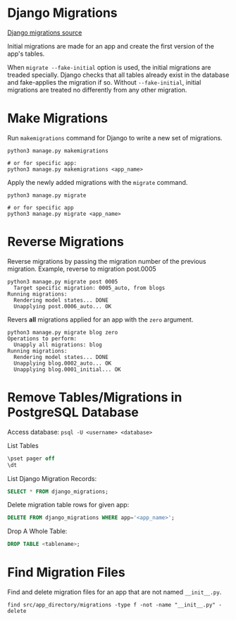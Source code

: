 # Django Migrations

[Django migrations source](https://docs.djangoproject.com/en/4.0/topics/migrations/)

Initial migrations are made for an app and create the first version of the app's tables.

When `migrate --fake-initial` option is used, the initial migrations are treaded specially. Django checks that all tables already exist in the database and fake-applies the migration if so. Without `--fake-initial`, initial migrations are treated no differently from any other migration.

# Make Migrations

Run `makemigrations` command for Django to write a new set of migrations.

```shell
python3 manage.py makemigrations

# or for specific app:
python3 manage.py makemigrations <app_name>
```

Apply the newly added migrations with the `migrate` command.

```shell
python3 manage.py migrate

# or for specific app
python3 manage.py migrate <app_name> 
```

# Reverse Migrations

Reverse migrations by passing the migration number of the previous migration. Example, reverse to migration post.0005

```shell
python3 manage.py migrate post 0005
  Target specific migration: 0005_auto, from blogs
Running migrations:
  Rendering model states... DONE
  Unapplying post.0006_auto... OK
```

Revers **all** migrations applied for an app with the `zero` argument.

```shell
python3 manage.py migrate blog zero
Operations to perform:
  Unapply all migrations: blog
Running migrations:
  Rendering model states... DONE
  Unapplying blog.0002_auto... OK
  Unapplying blog.0001_initial... OK
```

# Remove Tables/Migrations in PostgreSQL Database

Access database: `psql -U <username> <database>`

List Tables

```sql
\pset pager off
\dt
```

List Django Migration Records:

```sql
SELECT * FROM django_migrations;
```

Delete migration table rows for given app:

```sql
DELETE FROM django_migrations WHERE app='<app_name>';
```

Drop A Whole Table:

```sql
DROP TABLE <tablename>;
```

# Find Migration Files

Find and delete migration files for an app that are not named `__init__.py`.

```shell
find src/app_directory/migrations -type f -not -name "__init__.py" -delete
```